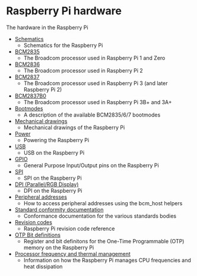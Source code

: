 # Raspberry Pi hardware

The hardware in the Raspberry Pi

- [Schematics](./schematics)
    - Schematics for the Raspberry Pi
- [BCM2835](./bcm2835)
    - The Broadcom processor used in Raspberry Pi 1 and Zero
- [BCM2836](./bcm2836)
    - The Broadcom processor used in Raspberry Pi 2
- [BCM2837](./bcm2837)
    - The Broadcom processor used in Raspberry Pi 3 (and later Raspberry Pi 2)
- [BCM2837B0](./bcm2837b0)
    - The Broadcom processor used in Raspberry Pi 3B+ and 3A+
- [Bootmodes](./bootmodes)
    - A description of the available BCM2835/6/7 bootmodes
- [Mechanical drawings](./mechanical)
    - Mechanical drawings of the Raspberry Pi
- [Power](./power)
    - Powering the Raspberry Pi
- [USB](./usb)
    - USB on the Raspberry Pi
- [GPIO](./gpio)
    - General Purpose Input/Output pins on the Raspberry Pi
- [SPI](./spi)
    - SPI on the Raspberry Pi
- [DPI (Parallel/RGB Display)](./dpi)
    - DPI on the Raspberry Pi
- [Peripheral addresses](./peripheral_addresses)
    - How to access peripheral addresses using the bcm_host helpers
- [Standard conformity documentation](./conformity)
    - Conformance documentation for the various standards bodies
- [Revision codes](./revision-codes)
    - Raspberry Pi revision code reference
- [OTP Bit definitions](./otpbits)
    - Register and bit definitons for the One-Time Programmable (OTP) memory on the Raspberry Pi
- [Processor frequency and thermal management](./frequency-management)
    - Information on how the Raspberry Pi manages CPU frequencies and heat dissipation
